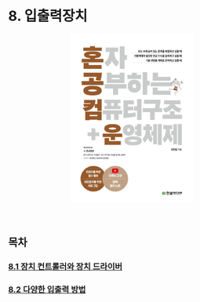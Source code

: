 # 8. 입출력장치

<p align="center">
  <img src="../images/혼공컴운.jpg" style="width: 50%; margin: 0 auto;" />
</p>

<br>

## 목차

### [8.1 장치 컨트롤러와 장치 드라이버](./8.1%20%EC%9E%A5%EC%B9%98%20%EC%BB%A8%ED%8A%B8%EB%A1%A4%EB%9F%AC%EC%99%80%20%EC%9E%A5%EC%B9%98%20%EB%93%9C%EB%9D%BC%EC%9D%B4%EB%B2%84.md)

### [8.2 다양한 입출력 방법](./8.2%20%EB%8B%A4%EC%96%91%ED%95%9C%20%EC%9E%85%EC%B6%9C%EB%A0%A5%20%EB%B0%A9%EB%B2%95.md)
